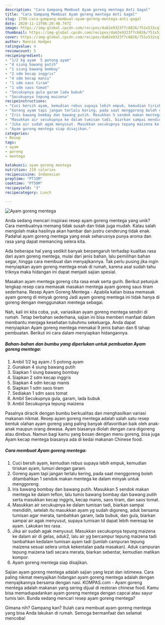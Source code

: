 ```yaml
---
description: "Cara Gampang Membuat Ayam goreng mentega Anti Gagal"
title: "Cara Gampang Membuat Ayam goreng mentega Anti Gagal"
slug: 1798-cara-gampang-membuat-ayam-goreng-mentega-anti-gagal
date: 2020-11-13T06:20:40.747Z
image: https://img-global.cpcdn.com/recipes/da62e9323f7c6826/751x532cq70/ayam-goreng-mentega-foto-resep-utama.jpg
thumbnail: https://img-global.cpcdn.com/recipes/da62e9323f7c6826/751x532cq70/ayam-goreng-mentega-foto-resep-utama.jpg
cover: https://img-global.cpcdn.com/recipes/da62e9323f7c6826/751x532cq70/ayam-goreng-mentega-foto-resep-utama.jpg
author: Nannie Hodges
ratingvalue: 4
reviewcount: 5
recipeingredient:
- "1/2 kg ayam  5 potong ayam"
- "4 siung bawang putih"
- "1 siung bawang bombay"
- "2 sdm kecap inggris"
- "4 sdm kecap manis"
- "1 sdm saos tiram"
- "1 sdm saos tomat"
- "Secukupnya gula garam lada bubuk"
- "Secukupnya tepung maizena"
recipeinstructions:
- "Cuci bersih ayam, kemudian rebus supaya lebih empuk, kemudian tiriskan ayam, lumuri dengan garam."
- "Goreng ayam tapi jangan terlalu kering, pada saat menggoreng boleh ditambahkan 1 sendok makan mentega ke dalam minyak untuk menggoreng."
- "Iris bawang bombay dan bawang putih. Masukkan 5 sendok makan mentega ke dalam teflon, lalu tumis bawang bombay dan bawang putih serta masukkan kecap inggris, kecap manis, saos tiram, dan saos tomat."
- "Masukkan air secukupnya ke dalam tumisan tadi, biarkan sampai mendidih, setelah itu masukkan ayam yg sudah digoreng, aduk bersama tumisan agar merata, tambahkan garam, lada bubuk, dan gula, biarkan sampai air agak menyusut, supaya tumisan td dapat lebih meresap ke ayam. Lakukan tes rasa."
- "Jika air sudah agak menyusut. Masukkan secukupnya tepung maizena ke dalam air di gelas, aduk2, lalu air yg bercampur tepung maizena tadi tambahkan kedalam tumisan ayam tadi (jumlah campuran tepung maizena sesuai selera untuk kekentalan pada masakan). Aduk campuran tepung maizena tadi secara merata, biarkan sebentar, kemudian matikan kompor."
- "Ayam goreng mentega siap disajikan."
categories:
- Resep
tags:
- ayam
- goreng
- mentega

katakunci: ayam goreng mentega 
nutrition: 219 calories
recipecuisine: Indonesian
preptime: "PT15M"
cooktime: "PT50M"
recipeyield: "3"
recipecategory: Lunch

---
```



![Ayam goreng mentega](https://img-global.cpcdn.com/recipes/da62e9323f7c6826/751x532cq70/ayam-goreng-mentega-foto-resep-utama.jpg)

Anda sedang mencari inspirasi resep ayam goreng mentega yang unik? Cara membuatnya memang tidak susah dan tidak juga mudah. Kalau salah mengolah maka hasilnya akan hambar dan justru cenderung tidak enak. Padahal ayam goreng mentega yang enak seharusnya punya aroma dan rasa yang dapat memancing selera kita.

Ada beberapa hal yang sedikit banyak berpengaruh terhadap kualitas rasa dari ayam goreng mentega, mulai dari jenis bahan, lalu pemilihan bahan segar, hingga cara membuat dan menyajikannya. Tak perlu pusing jika ingin menyiapkan ayam goreng mentega enak di rumah, karena asal sudah tahu triknya maka hidangan ini dapat menjadi sajian spesial.

Masakan ayam mentega goreng cita rasa enak serta gurih. Berikut petunjuk lengkap resep cara memasak masakan mentega ayam goreng saus tiram sederhana. Resep Ayam Goreng Mentega - Apabila kalian biasa memasak ayam goreng di minyak goreng Jadi ayam goreng mentega ini tidak hanya di goreng dengan menggunakan mentega sebagai.


Nah, kali ini kita coba, yuk, variasikan ayam goreng mentega sendiri di rumah. Tetap berbahan sederhana, sajian ini bisa memberi manfaat dalam membantu menjaga kesehatan tubuhmu sekeluarga. Anda dapat menyiapkan Ayam goreng mentega memakai 9 jenis bahan dan 6 tahap pembuatan. Berikut ini cara dalam menyiapkan hidangannya.

<!--inarticleads1-->

##### Bahan-bahan dan bumbu yang diperlukan untuk pembuatan Ayam goreng mentega:

1. Ambil 1/2 kg ayam / 5 potong ayam
1. Gunakan 4 siung bawang putih
1. Siapkan 1 siung bawang bombay
1. Siapkan 2 sdm kecap inggris
1. Siapkan 4 sdm kecap manis
1. Siapkan 1 sdm saos tiram
1. Sediakan 1 sdm saos tomat
1. Ambil Secukupnya gula, garam, lada bubuk
1. Ambil Secukupnya tepung maizena


Pasalnya diracik dengan bumbu berkualitas dan menghasilkan variasi makanan nikmat. Resep ayam goreng mentega adalah salah satu resep bentuk olahan ayam goreng yang paling banyak difavoritkan baik oleh anak-anak maupun orang dewasa. Ayam biasanya diolah dengan cara digoreng atau direbus. Namun bagi kamu yang bosan dengan menu goreng, bisa juga Ayam kecap mentega biasanya ada di kedai makanan Chinese food. 

<!--inarticleads2-->

##### Cara membuat Ayam goreng mentega:

1. Cuci bersih ayam, kemudian rebus supaya lebih empuk, kemudian tiriskan ayam, lumuri dengan garam.
1. Goreng ayam tapi jangan terlalu kering, pada saat menggoreng boleh ditambahkan 1 sendok makan mentega ke dalam minyak untuk menggoreng.
1. Iris bawang bombay dan bawang putih. Masukkan 5 sendok makan mentega ke dalam teflon, lalu tumis bawang bombay dan bawang putih serta masukkan kecap inggris, kecap manis, saos tiram, dan saos tomat.
1. Masukkan air secukupnya ke dalam tumisan tadi, biarkan sampai mendidih, setelah itu masukkan ayam yg sudah digoreng, aduk bersama tumisan agar merata, tambahkan garam, lada bubuk, dan gula, biarkan sampai air agak menyusut, supaya tumisan td dapat lebih meresap ke ayam. Lakukan tes rasa.
1. Jika air sudah agak menyusut. Masukkan secukupnya tepung maizena ke dalam air di gelas, aduk2, lalu air yg bercampur tepung maizena tadi tambahkan kedalam tumisan ayam tadi (jumlah campuran tepung maizena sesuai selera untuk kekentalan pada masakan). Aduk campuran tepung maizena tadi secara merata, biarkan sebentar, kemudian matikan kompor.
1. Ayam goreng mentega siap disajikan.


Sajian ayam goreng mentega adalah sajian yang lezat dan istimewa. Cara paling nikmat menyajikan hidangan ayam goreng mentega adalah dengan menyajikannya bersama dengan nasi. KOMPAS.com - Ayam goreng mentega adalah makanan yang sering dijual di restoran chinese food. Kamu bisa memadupadankan ayam goreng mentega dengan capcai atau sayur tumis lain. Bunda sedang mencari resep ayam goreng mentega? 

Gimana nih? Gampang kan? Itulah cara membuat ayam goreng mentega yang bisa Anda lakukan di rumah. Semoga bermanfaat dan selamat mencoba!
